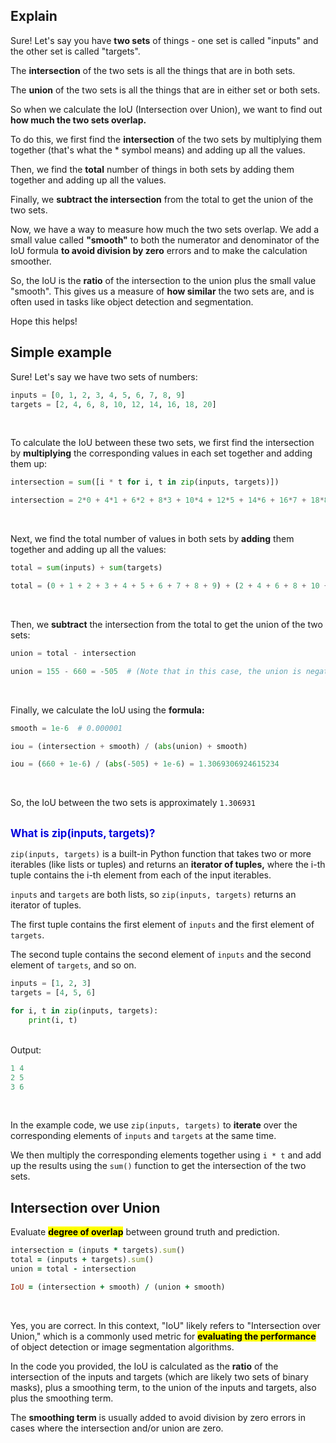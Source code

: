 ## Explain

Sure! Let's say you have **two sets** of things - one set is called "inputs" and the other set is called "targets".

The **intersection** of the two sets is all the things that are in both sets.

The **union** of the two sets is all the things that are in either set or both sets.

So when we calculate the IoU (Intersection over Union), we want to find out **how much the two sets overlap.**

To do this, we first find the **intersection** of the two sets by multiplying them together (that's what the * symbol means) and adding up all the values.

Then, we find the **total** number of things in both sets by adding them together and adding up all the values. 

Finally, we **subtract the intersection** from the total to get the union of the two sets.

Now, we have a way to measure how much the two sets overlap. We add a small value called **"smooth"** to both the numerator and denominator of the IoU formula **to avoid division by zero** errors and to make the calculation smoother.

So, the IoU is the **ratio** of the intersection to the union plus the small value "smooth". This gives us a measure of **how similar** the two sets are, and is often used in tasks like object detection and segmentation.

Hope this helps!

## Simple example

Sure! Let's say we have two sets of numbers:

```python
inputs = [0, 1, 2, 3, 4, 5, 6, 7, 8, 9]
targets = [2, 4, 6, 8, 10, 12, 14, 16, 18, 20]
```

<br>

To calculate the IoU between these two sets, we first find the intersection by **multiplying** the corresponding values in each set together and adding them up:

```python
intersection = sum([i * t for i, t in zip(inputs, targets)])

intersection = 2*0 + 4*1 + 6*2 + 8*3 + 10*4 + 12*5 + 14*6 + 16*7 + 18*8 + 20*9 = 660
```

<br>

Next, we find the total number of values in both sets by **adding** them together and adding up all the values:

```python
total = sum(inputs) + sum(targets)

total = (0 + 1 + 2 + 3 + 4 + 5 + 6 + 7 + 8 + 9) + (2 + 4 + 6 + 8 + 10 + 12 + 14 + 16 + 18 + 20) = 155
```

<br>

Then, we **subtract** the intersection from the total to get the union of the two sets:

```python
union = total - intersection

union = 155 - 660 = -505  # (Note that in this case, the union is negative because some values are counted twice.)
```

<br>

Finally, we calculate the IoU using the **formula:**

```python
smooth = 1e-6  # 0.000001

iou = (intersection + smooth) / (abs(union) + smooth)

iou = (660 + 1e-6) / (abs(-505) + 1e-6) = 1.3069306924615234
```

<br>

So, the IoU between the two sets is approximately `1.306931`

<br>
<span style="color:#0000dd;font-weight:bold;font-size:larger;">What is zip(inputs, targets)?</span>

`zip(inputs, targets)` is a built-in Python function that takes two or more iterables (like lists or tuples) and returns an **iterator of tuples,** where the i-th tuple contains the i-th element from each of the input iterables.

`inputs` and `targets` are both lists, so `zip(inputs, targets)` returns an iterator of tuples.

The first tuple contains the first element of `inputs` and the first element of `targets`.

The second tuple contains the second element of `inputs` and the second element of `targets`, and so on. 

```py
inputs = [1, 2, 3]
targets = [4, 5, 6]

for i, t in zip(inputs, targets):
    print(i, t)
```

<br>
Output:

```c
1 4
2 5
3 6
```

<br>

In the example code, we use `zip(inputs, targets)` to **iterate** over the corresponding elements of `inputs` and `targets` at the same time.

We then multiply the corresponding elements together using `i * t` and add up the results using the `sum()` function to get the intersection of the two sets.


## Intersection over Union

Evaluate <mark>**degree of overlap**</mark> between ground truth and prediction.

```ruby
intersection = (inputs * targets).sum()
total = (inputs + targets).sum()
union = total - intersection

IoU = (intersection + smooth) / (union + smooth)
```

<br>

Yes, you are correct. In this context, "IoU" likely refers to "Intersection over Union," which is a commonly used metric for <mark>**evaluating the performance**</mark> of object detection or image segmentation algorithms. 

In the code you provided, the IoU is calculated as the **ratio** of the intersection of the inputs and targets (which are likely two sets of binary masks), plus a smoothing term, to the union of the inputs and targets, also plus the smoothing term.

The **smoothing term** is usually added to avoid division by zero errors in cases where the intersection and/or union are zero.

<br>
